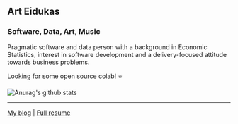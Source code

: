 ## Art Eidukas

### Software, Data, Art, Music

Pragmatic software and data person with a background in Economic Statistics,
interest in software development and a delivery-focused attitude towards
business problems. 

Looking for some open source colab! ⭐ 

![Anurag's github stats](https://github-readme-stats.vercel.app/api?username=finnkauski&show_icons=true&theme=radical)

---

[My blog](https://finnkauski.com) | [Full resume](https://finnkauski.github.io/resume)

